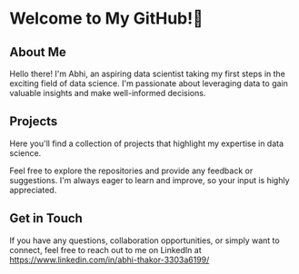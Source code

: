 # Welcome to My GitHub!👋

## About Me

Hello there! I'm Abhi, an aspiring data scientist taking my first steps in the exciting field of data science. I'm passionate about leveraging data to gain valuable insights and make well-informed decisions.

## Projects

Here you'll find a collection of projects that highlight my expertise in data science. 

Feel free to explore the repositories and provide any feedback or suggestions. I'm always eager to learn and improve, so your input is highly appreciated.

## Get in Touch

If you have any questions, collaboration opportunities, or simply want to connect, feel free to reach out to me on LinkedIn at https://www.linkedin.com/in/abhi-thakor-3303a6199/
